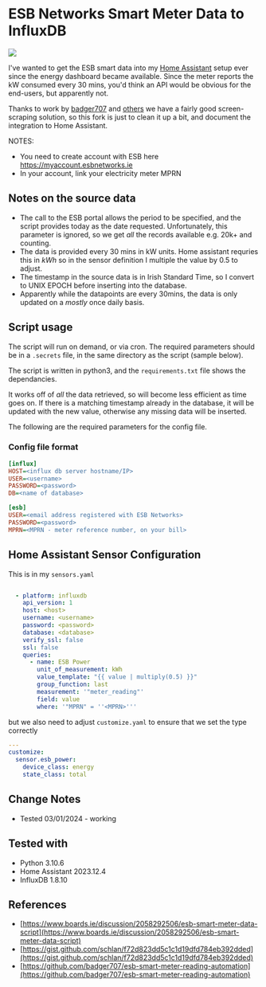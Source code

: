 # ESB Networks Smart Meter Data to InfluxDB
![](https://github.com/badger707/esb-smart-meter-reading-automation/blob/main/esb-smart-meter.png)

I've wanted to get the ESB smart data into my [Home Assistant](https://www.home-assistant.io/) setup ever since the energy dashboard became available. Since the meter reports the kW consumed every 30 mins, you'd think an API would be obvious for the end-users, but apparently not.

Thanks to work by [badger707](https://github.com/badger707/esb-smart-meter-reading-automation) and [others](#references) we have a fairly good screen-scraping solution, so this fork is just to clean it up a bit, and document the integration to Home Assistant.

NOTES:
* You need to create account with ESB here https://myaccount.esbnetworks.ie 
* In your account, link your electricity meter MPRN

## Notes on the source data
* The call to the ESB portal allows the period to be specified, and the script provides today as the date requested. Unfortunately, this parameter is ignored, so we get *all* the records available e.g. 20k+ and counting.
* The data is provided every 30 mins in kW units. Home assistant requries this in *kWh* so in the sensor definition I multiple the value by 0.5 to adjust.
* The timestamp in the source data is in Irish Standard Time, so I convert to UNIX EPOCH before inserting into the database.
* Apparently while the datapoints are every 30mins, the data is only updated on a *mostly* once daily basis.

## Script usage

The script will run on demand, or via cron. The required parameters should be in a `.secrets` file, in the same directory as the script (sample below). 

The script is written in python3, and the `requirements.txt` file shows the dependancies.

It works off of *all* the data retrieved, so will become less efficient as time goes on. If there is a matching timestamp already in the database, it will be updated with the new value, otherwise any missing data will be inserted.

The following are the required parameters for the config file.
### Config file format

```ini
[influx]
HOST=<influx db server hostname/IP> 
USER=<username>
PASSWORD=<password>
DB=<name of database>

[esb]
USER=<email address registered with ESB Networks>
PASSWORD=<password>
MPRN=<MPRN - meter reference number, on your bill>
```

## Home Assistant Sensor Configuration

This is in my `sensors.yaml`
```yaml

  - platform: influxdb
    api_version: 1
    host: <host>
    username: <username>
    password: <password>
    database: <database>
    verify_ssl: false
    ssl: false
    queries:
      - name: ESB Power
        unit_of_measurement: kWh
        value_template: "{{ value | multiply(0.5) }}"
        group_function: last
        measurement: '"meter_reading"'
        field: value
        where: '"MPRN" = ''<MPRN>'''
```
but we also need to adjust `customize.yaml` to ensure that we set the type correctly
```yaml
---
customize:
  sensor.esb_power:
    device_class: energy
    state_class: total

```
## Change Notes
* Tested 03/01/2024 - working

## Tested with
* Python 3.10.6
* Home Assistant 2023.12.4
* InfluxDB 1.8.10

## References
* [https://www.boards.ie/discussion/2058292506/esb-smart-meter-data-script](https://www.boards.ie/discussion/2058292506/esb-smart-meter-data-script)
* [https://gist.github.com/schlan/f72d823dd5c1c1d19dfd784eb392dded](https://gist.github.com/schlan/f72d823dd5c1c1d19dfd784eb392dded)
* [https://github.com/badger707/esb-smart-meter-reading-automation](https://github.com/badger707/esb-smart-meter-reading-automation)